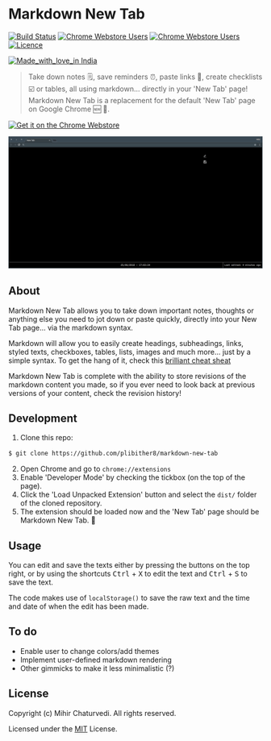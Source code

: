 # Markdown New Tab

[![Build Status](https://img.shields.io/travis/plibither8/markdown-new-tab/master.svg?style=flat-square)](https://travis-ci.org/plibither8/markdown-new-tab)
[![Chrome Webstore Users](https://img.shields.io/chrome-web-store/v/demppioeofcekpjcnlkmdjbabifjnokj.svg)](https://chrome.google.com/webstore/detail/markdown-new-tab/demppioeofcekpjcnlkmdjbabifjnokj)
[![Chrome Webstore Users](https://img.shields.io/chrome-web-store/users/demppioeofcekpjcnlkmdjbabifjnokj.svg)](https://chrome.google.com/webstore/detail/markdown-new-tab/demppioeofcekpjcnlkmdjbabifjnokj)
[![Licence](https://img.shields.io/badge/License-MIT-yellow.svg)](LICENSE)

[![Made_with_love_in India](https://img.shields.io/badge/Made_with_love_in-India-DC3545.svg)](https://madewithlove.org.in/)

> Take down notes 🗒️, save reminders ⏰, paste links 🔗, create checklists ☑️ or tables, all using markdown... directly in your 'New Tab' page! Markdown New Tab is a replacement for the default 'New Tab' page on Google Chrome 🆕 🎉.

<a href='https://chrome.google.com/webstore/detail/shufflepaper/demppioeofcekpjcnlkmdjbabifjnokj?utm_campaign=PartBadge'><img alt='Get it on the Chrome Webstore' src='https://developer.chrome.com/webstore/images/ChromeWebStore_BadgeWBorder_v2_206x58.png' height="58px"/></a>

![Demo GIF](/assets/demo.gif)

## About

Markdown New Tab allows you to take down important notes, thoughts or anything else you need to jot down or paste quickly, directly into your New Tab page... via the markdown syntax.

Markdown will allow you to easily create headings, subheadings, links, styled texts, checkboxes, tables, lists, images and much more... just by a simple syntax. To get the hang of it, check this [brilliant cheat sheat](https://github.com/adam-p/markdown-here/wiki/Markdown-Cheatsheet)

Markdown New Tab is complete with the ability to store revisions of the markdown content you made, so if you ever need to look back at previous versions of your content, check the revision history!  

## Development

1. Clone this repo:

```sh
$ git clone https://github.com/plibither8/markdown-new-tab
```
2. Open Chrome and go to `chrome://extensions`
3. Enable 'Developer Mode' by checking the tickbox (on the top of the page).
4. Click the 'Load Unpacked Extension' button and select the `dist/` folder of the cloned repository.
5. The extension should be loaded now and the 'New Tab' page should be Markdown New Tab. 🎉

## Usage

You can edit and save the texts either by pressing the buttons on the top right, or by using the shortcuts <kbd>Ctrl</kbd> + <kbd>X</kbd> to edit the text and <kbd>Ctrl</kbd> + <kbd>S</kbd> to save the text.

The code makes use of `localStorage()` to save the raw text and the time and date of when the edit has been made.

## To do

* Enable user to change colors/add themes
* Implement user-defined markdown rendering
* Other gimmicks to make it less minimalistic (?)


## License

Copyright (c) Mihir Chaturvedi. All rights reserved.

Licensed under the [MIT](LICENSE) License.